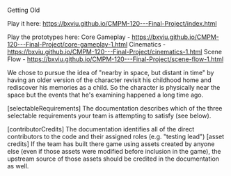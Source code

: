 Getting Old

Play it here: 
https://bxviu.github.io/CMPM-120---Final-Project/index.html 

Play the prototypes here: 
Core Gameplay - https://bxviu.github.io/CMPM-120---Final-Project/core-gameplay-1.html 
Cinematics - https://bxviu.github.io/CMPM-120---Final-Project/cinematics-1.html 
Scene Flow - https://bxviu.github.io/CMPM-120---Final-Project/scene-flow-1.html 


We chose to pursue the idea of "nearby in space, but distant in time" by having an older version of the character revisit his childhood home and rediscover his memories as a child. So the character is physically near the space but the events that he's examining happened a long time ago. 


[selectableRequirements] The documentation describes which of the three selectable requirements your team is attempting to satisfy (see below).


[contributorCredits] The documentation identifies all of the direct contributors to the code and their assigned roles (e.g. "testing lead")
[asset credits] If the team has built there game using assets created by anyone else (even if those assets were modified before inclusion in the game), the upstream source of those assets should be credited in the documentation as well.
